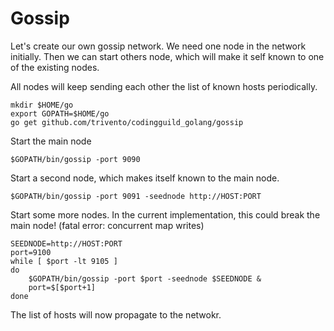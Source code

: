 # Gossip

Let's create our own gossip network.
We need one node in the network initially.
Then we can start others node, which will make it self known to one of the existing nodes.

All nodes will keep sending each other the list of known hosts periodically.

```
mkdir $HOME/go
export GOPATH=$HOME/go
go get github.com/trivento/codingguild_golang/gossip
```

Start the main node

    $GOPATH/bin/gossip -port 9090


Start a second node, which makes itself known to the main node.

    $GOPATH/bin/gossip -port 9091 -seednode http://HOST:PORT

Start some more nodes. 
In the current implementation, this could break the main node! (fatal error: concurrent map writes)


    SEEDNODE=http://HOST:PORT
    port=9100
    while [ $port -lt 9105 ]
    do
        $GOPATH/bin/gossip -port $port -seednode $SEEDNODE &
        port=$[$port+1]
    done

The list of hosts will now propagate to the netwokr.




